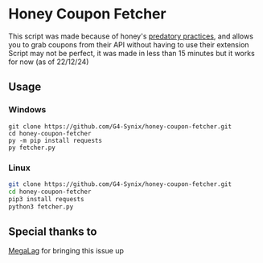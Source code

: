 # Honey Coupon Fetcher
This script was made because of honey's [predatory practices](https://www.youtube.com/watch?v=vc4yL3YTwWk), and allows you to grab coupons from their API without having to use their extension
Script may not be perfect, it was made in less than 15 minutes but it works for now (as of 22/12/24)

## Usage
### Windows
```batch
git clone https://github.com/G4-Synix/honey-coupon-fetcher.git
cd honey-coupon-fetcher
py -m pip install requests
py fetcher.py
```
### Linux
```bash
git clone https://github.com/G4-Synix/honey-coupon-fetcher.git
cd honey-coupon-fetcher
pip3 install requests
python3 fetcher.py
```

## Special thanks to
[MegaLag](https://www.youtube.com/@MegaLag) for bringing this issue up

